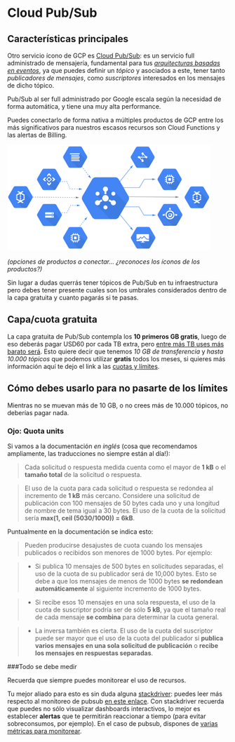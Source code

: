# Cloud Pub/Sub

## Características principales

Otro servicio ícono de GCP es [Cloud Pub/Sub](https://cloud.google.com/pubsub/): es un servicio full administrado de mensajería, fundamental para tus [_arquitecturas basadas en eventos_](https://es.wikipedia.org/wiki/Arquitectura_dirigida_por_eventos), ya que puedes definir un _tópico_ y asociados a este, tener tanto _publicadores de mensajes_, como _suscriptores_ interesados en los mensajes de dicho tópico.

Pub/Sub al ser full administrado por Google escala según la necesidad de forma automática, y tiene una muy alta performance.

Puedes conectarlo de forma nativa a múltiples productos de GCP entre los más significativos para nuestros escasos recursos son Cloud Functions y las alertas de Billing.

![Pub/Sub](/images/S01/cloud_pubsub/cloud_pubsub_image1.png)

_(opciones de productos a conectar... ¿reconoces los íconos de los productos?)_

Sin lugar a dudas querrás tener tópicos de Pub/Sub  en tu infraestructura pero debes tener presente cuales son los umbrales considerados dentro de la capa gratuita y cuanto pagarás si te pasas.

## Capa/cuota gratuita

La capa gratuita de Pub/Sub contempla los __10 primeros GB gratis__, luego de eso deberás pagar USD60 por cada TB extra, pero [entre más TB uses más barato será](https://cloud.google.com/pubsub/pricing). Esto quiere decir que tenemos _10 GB de transferencia_ y _hasta 10.000 tópicos_ que podemos utilizar __gratis__ todos los meses, si quieres más información aquí te dejo el link a las [cuotas y límites](https://cloud.google.com/pubsub/quotas#resource_limits).

## Cómo debes usarlo para no pasarte de los límites

Mientras no se muevan más de 10 GB, o no crees más de 10.000 tópicos, no deberías pagar nada.

### Ojo: Quota units

Si vamos a la documentación _en inglés_ (cosa que recomendamos ampliamente, las traducciones no siempre están al día!):

<!--- Each measured request or response counts as the greater of 1 kB or the total size of the request or response.
The quota usage for each request or response is rounded up to the nearest 1 kB increment. Consider a publish request with 100 messages of 50 bytes each and a topic name length equal to 30 bytes. The request's quota usage would be max(1, ceil(5030/1000)) = 6kB.--->

> Cada solicitud o respuesta medida cuenta como el mayor de __1 kB__ o el __tamaño total__ de la solicitud o respuesta.

> El uso de la cuota para cada solicitud o respuesta se redondea al incremento de __1 kB__ más cercano. Considere una solicitud de publicación con 100 mensajes de 50 bytes cada uno y una longitud de nombre de tema igual a 30 bytes. El uso de la cuota de la solicitud sería __max(1, ceil (5030/1000)) = 6kB__.
 

Puntualmente en la documentación se indica esto:

<!---
	Quota mismatches can happen when published or received messages are smaller than 1000 bytes. For example:

	If you publish 10 500-byte messages in separate requests, your publisher quota usage will be 10,000 bytes. This is because messages that are smaller than 1000 bytes are automatically rounded up to the next 1000-byte increment.

	If you receive those 10 messages in a single pull response, your subscriber quota usage might be only 5 kB, since the actual size of each message is combined to determine the overall quota.

	The inverse is also true. The subscriber quota usage might be greater than the publisher quota usage if you publish multiple messages in a single publish request or receive the messages in separate Pull requests.
--->

> Pueden producirse desajustes de cuota cuando los mensajes publicados o recibidos son menores de 1000 bytes. Por ejemplo:

>* Si publica 10 mensajes de 500 bytes en solicitudes separadas, el uso de la cuota de su publicador será de 10,000 bytes. Esto se debe a que los mensajes de menos de 1000 bytes __se redondean automáticamente__ al siguiente incremento de 1000 bytes.

>* Si recibe esos 10 mensajes en una sola respuesta, el uso de la cuota de suscriptor podría ser de sólo __5 kB__, ya que el tamaño real de cada mensaje __se combina__ para determinar la cuota general.

>* La inversa también es cierta. El uso de la cuota del suscriptor puede ser mayor que el uso de la cuota del publicador si __publica varios mensajes en una sola solicitud de publicación__ o __recibe los mensajes en respuestas separadas__.


###Todo se debe medir

Recuerda que siempre puedes monitorear el uso de recursos.

Tu mejor aliado para esto es sin duda alguna [stackdriver](): puedes leer más respecto al monitoreo de pubsub [en este enlace](https://cloud.google.com/pubsub/docs/monitoring). Con stackdriver recuerda que puedes no sólo visualizar dashboards interactivos, lo mejor es establecer __alertas__ que te permitirán reaccionar a tiempo (para evitar sobreconsumos, por ejemplo). En el caso de pubsub, dispones de [varias métricas para monitorear](https://cloud.google.com/monitoring/api/metrics_gcp#gcp-pubsub).